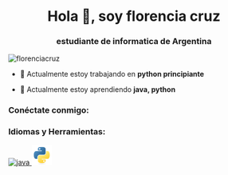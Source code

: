 <h1 align="center">Hola 👋, soy florencia cruz</h1>
<h3 align="center">estudiante de informatica de Argentina</h3>

<p align="left"> <img src=" https://komarev.com/ghpvc/?username=florenciacruz&label=Profile%20views&color=0e75b6&style=flat" alt="florenciacruz" /> </p>

- 🔭 Actualmente estoy trabajando en **python principiante**

- 🌱 Actualmente estoy aprendiendo **java, python**

<h3 align="left">Conéctate conmigo:</h3>
<p align="left">
</p>

<h3 align="left">Idiomas y Herramientas:</h3>
<p align="left"> <a href="https://www.java.com" target="_blank" rel="noreferrer"> <img src="https://raw.githubusercontent.com/devicons /devicon/master/icons/java/java-original.svg" alt="java" width="40" height="40"/> </a> <a href="https://www.python.org " target="_blank" rel="noreferrer"> <img src="https://raw.githubusercontent.com/devicons/devicon/master/icons/python/python-original.svg" alt="python" width= "40" altura="40"/> </a> </p>

